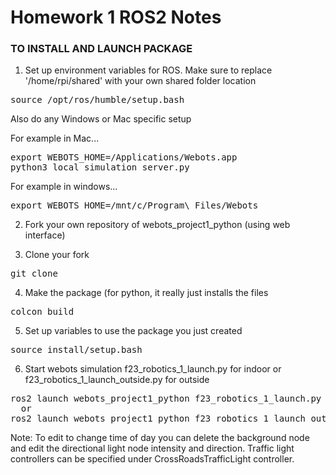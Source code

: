 # Homework 1 ROS2 Notes


### TO INSTALL AND LAUNCH PACKAGE  

1. Set up environment variables for ROS. Make sure to replace '/home/rpi/shared' with your own shared folder location
<pre>
source /opt/ros/humble/setup.bash
</pre>
Also do any Windows or Mac specific setup

For example in Mac...
<pre>
export WEBOTS_HOME=/Applications/Webots.app
python3 local_simulation_server.py
</pre>

For example in windows...
<pre>
export WEBOTS_HOME=/mnt/c/Program\ Files/Webots
</pre>

2. Fork your own repository of webots_project1_python (using web interface)

3. Clone your fork
<pre>
git clone <your github url for this repository>
</pre>

4. Make the package (for python, it really just installs the files
<pre>
colcon build
</pre>

5. Set up variables to use the package you just created
<pre>
source install/setup.bash
</pre>

6. Start webots simulation f23_robotics_1_launch.py for indoor or f23_robotics_1_launch_outside.py for outside 
<pre>
ros2 launch webots_project1_python f23_robotics_1_launch.py
  or
ros2 launch webots_project1_python f23_robotics_1_launch_outside.py
</pre>
Note: To edit to change time of day you can delete the background node and edit the directional light node intensity and direction. Traffic light controllers can be specified under CrossRoadsTrafficLight controller.

